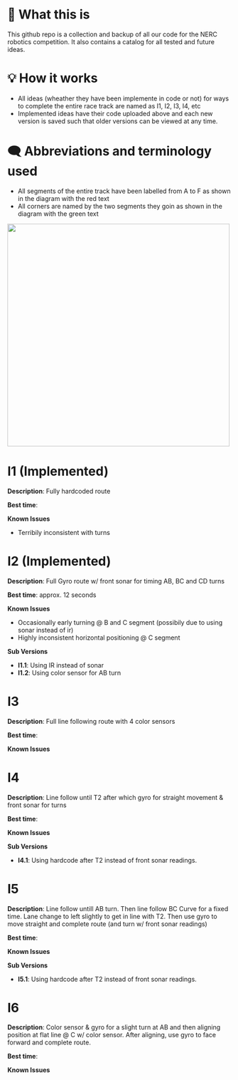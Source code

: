 # 🤔 What this is
This github repo is a collection and backup of all our code for the NERC robotics competition. It also contains a catalog for all tested and future ideas.

# 💡 How it works
- All ideas (wheather they have been implemente in code or not) for  ways to complete the entire race track are named as I1, I2, I3, I4, etc
- Implemented ideas have their code uploaded above and each new version is saved such that older versions can be viewed at any time.

# 🗨️ Abbreviations and terminology used
- All segments of the entire track have been labelled from A to F as shown in the diagram with the red text
- All corners are named by the two segments they goin as shown in the diagram with the green text

<img src="https://github.com/ahmadsb86/NERC/assets/33711947/6ca88d35-068f-4aca-b06e-4da3d7d582bd" width="500"  />


# I1 (Implemented)
**Description**: Fully hardcoded route

**Best time**: 

**Known Issues**
- Terribily inconsistent with turns
  

# I2 (Implemented)
**Description**: Full Gyro route w/ front sonar for timing AB, BC and CD turns

**Best time**: approx. 12 seconds

**Known Issues**
- Occasionally early turning @ B and C segment (possibily due to using sonar instead of ir)
- Highly inconsistent horizontal positioning @ C segment

**Sub Versions**
- **I1.1**: Using IR instead of sonar
- **I1.2**: Using color sensor for AB turn


# I3 
**Description**: Full line following route with 4 color sensors

**Best time**:

**Known Issues**

# I4
**Description**: Line follow until T2 after which gyro for straight movement & front sonar for turns

**Best time**:

**Known Issues**

**Sub Versions**
- **I4.1**: Using hardcode after T2 instead of front sonar readings.

# I5
**Description**: Line follow untill AB turn. Then line follow BC Curve for a fixed time. Lane change to left slightly to get in line with T2. Then use gyro to move straight and complete route (and turn w/ front sonar readings)

**Best time**:

**Known Issues**

**Sub Versions**
- **I5.1**: Using hardcode after T2 instead of front sonar readings.



# I6
**Description**: Color sensor & gyro for a slight turn at AB and then aligning position at flat line @ C w/ color sensor. After aligning, use gyro to face forward and complete route.

**Best time**:

**Known Issues**


